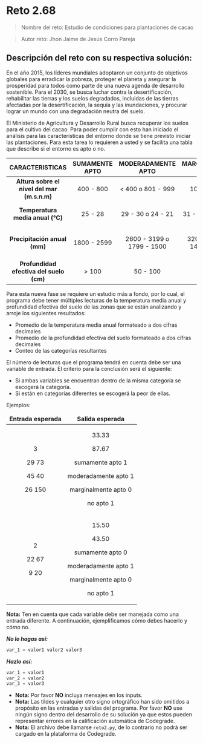 # Reto 2.68

> Nombre del reto: Estudio de condiciones para plantaciones de cacao

> Autor reto: Jhon Jaime de Jesús Corro Pareja

## Descripción del reto con su respectiva solución:

En el año 2015, los líderes mundiales adoptaron un conjunto de objetivos globales para erradicar la pobreza, proteger el planeta y asegurar la prosperidad para todos como parte de una nueva agenda de desarrollo sostenible. Para el 2030, se busca luchar contra la desertificación, rehabilitar las tierras y los suelos degradados, incluidas de las tierras afectadas por la desertificación, la sequía y las inundaciones, y procurar lograr un mundo con una degradación neutra del suelo.

El Ministerio de Agricultura y Desarrollo Rural busca recuperar los suelos para el cultivo del cacao. Para poder cumplir con esto han iniciado el análisis para las características del entorno donde se tiene previsto iniciar las plantaciones. Para esta tarea lo requieren a usted y se facilita una tabla que describe si el entorno es apto o no.

| CARACTERISTICAS | SUMAMENTE APTO | MODERADAMENTE APTO | MARGINALMENTE APTO | NO APTO|
| :----:| :----:| :----:| :----:| :----:|
| **Altura sobre el nivel del mar (m.s.n.m)**| 400 - 800 | < 400 o 801 - 999 | 1000 - 1200 | > 1200|
| **Temperatura media anual (°C)**| 25 - 28 | 29 - 30 o 24 - 21 | 31 - 32 o 20 - 18 | < 18 o > 32 |
| **Precipitación anual (mm)**| 1800 - 2599 | 2600 - 3199 o 1799 - 1500 | 3200 - 3800 o 1499 - 1200 | < 1200 o > 3800 |
| **Profundidad efectiva del suelo (cm)** | > 100 | 50 - 100 | 25 - 50 | < 25|

Para esta nueva fase se requiere un estudio más a fondo, por lo cual, el programa debe tener múltiples lecturas de la temperatura media anual y profundidad efectiva del suelo de las zonas que se están analizando y arroje los siguientes resultados:

* Promedio de la temperatura media anual formateado a dos cifras decimales
* Promedio de la profundidad efectiva del suelo formateado a dos cifras decimales
* Conteo de las categorías resultantes

El número de lecturas que el programa tendrá en cuenta debe ser una variable de entrada. El criterio para la conclusión será el siguiente:

* Si ambas variables se encuentran dentro de la misma categoría se escogerá la categoría.
* Si están en categorías diferentes se escogerá la peor de ellas.

Ejemplos:

<table>
    <thead>
        <tr>
            <td align=center><b>Entrada esperada</b></td>
            <td align=center><b>Salida esperada</b></td>
        </tr>
    <thead>
    <tbody>
        <tr>
            <td align=center>
                <p>3</p>
                <p>29 73</p>
                <p>45 40</p>
                <p>26 150</p>
            </td>
            <td align=center>
                <p>33.33</p>
                <p>87.67</p>
                <p>sumamente apto 1</p>
                <p>moderadamente apto 1</p>
                <p>marginalmente apto 0</p>
                <p>no apto 1</p>
            </td>
        </tr>
        <tr>
            <td align=center>
                <p>2</p>
                <p>22 67</p>
                <p>9 20</p>
            </td>
            <td align=center>
                <p>15.50</p>
                <p>43.50</p>
                <p>sumamente apto 0</p>
                <p>moderadamente apto 1</p>
                <p>marginalmente apto 0</p>
                <p>no apto 1</p>
            </td>
        </tr>
    </tbody>
</table>

**Nota:** Ten en cuenta que cada variable debe ser manejada como una entrada diferente. A continuación, ejemplificamos cómo debes hacerlo y cómo no.

***No lo hagas así:***

```python
var_1 = valor1 valor2 valor3
```

***Hazlo así:***

```python
var_1 = valor1
var_2 = valor2
var_3 = valor3
```
* **Nota:** Por favor **NO** incluya mensajes en los inputs.
* **Nota:** Las tildes y cualquier otro signo ortográfico han sido omitidos a propósito en las entradas y salidas del programa. Por favor **NO** use ningún signo dentro del desarrollo de su solución ya que estos pueden representar errores en la calificación automática de Codegrade.
* **Nota:** El archivo debe llamarse ```reto2.py```, de lo contrario no podrá ser cargado en la plataforma de Codegrade.